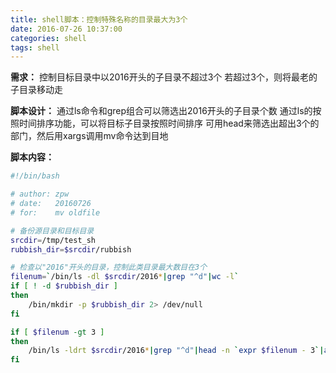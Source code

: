 ```yaml
---
title: shell脚本：控制特殊名称的目录最大为3个
date: 2016-07-26 10:37:00
categories: shell
tags: shell
---
```

**需求：**
控制目标目录中以2016开头的子目录不超过3个
若超过3个，则将最老的子目录移动走

**脚本设计：**
通过ls命令和grep组合可以筛选出2016开头的子目录个数
通过ls的按照时间排序功能，可以将目标子目录按照时间排序
可用head来筛选出超出3个的部门，然后用xargs调用mv命令达到目地

<!--more-->


**脚本内容：**
``` bash
#!/bin/bash

# author: zpw
# date:   20160726
# for:    mv oldfile

# 备份源目录和目标目录
srcdir=/tmp/test_sh
rubbish_dir=$srcdir/rubbish

# 检查以"2016"开头的目录，控制此类目录最大数目在3个
filenum=`/bin/ls -dl $srcdir/2016*|grep "^d"|wc -l`
if [ ! -d $rubbish_dir ]
then
    /bin/mkdir -p $rubbish_dir 2> /dev/null
fi

if [ $filenum -gt 3 ]
then
    /bin/ls -ldrt $srcdir/2016*|grep "^d"|head -n `expr $filenum - 3`|awk -F ' ' '{print $9}'|xargs -i /bin/mv {} $rubbish_dir;
fi
```